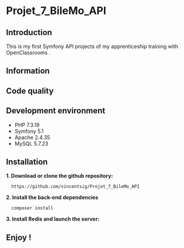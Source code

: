 # Projet_7_BileMo_API

## Introduction
This is my first Symfony API projects of my apprenticeship training with OpenClassrooms .


## Information

## Code quality


## Development environment 

- PHP  7.3.19
- Symfony 5.1
- Apache 2.4.35
- MySQL 5.7.23

## Installation

**1. Download or clone the github repository:**  

      https://github.com/vincentsig/Projet_7_BileMo_API

**2. Install the back-end  dependencies**

      composer install

**3. Install Redis and launch the server:**
    
          
     
      
## Enjoy !



      
    
    
